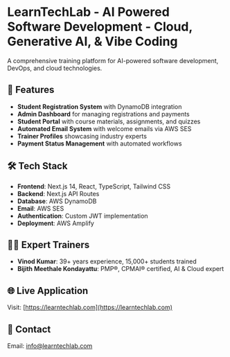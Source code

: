 # LearnTechLab - AI Powered Software Development - Cloud, Generative AI, & Vibe Coding

A comprehensive training platform for AI-powered software development, DevOps, and cloud technologies.

## 🚀 Features

- **Student Registration System** with DynamoDB integration
- **Admin Dashboard** for managing registrations and payments
- **Student Portal** with course materials, assignments, and quizzes
- **Automated Email System** with welcome emails via AWS SES
- **Trainer Profiles** showcasing industry experts
- **Payment Status Management** with automated workflows

## 🛠️ Tech Stack

- **Frontend**: Next.js 14, React, TypeScript, Tailwind CSS
- **Backend**: Next.js API Routes
- **Database**: AWS DynamoDB
- **Email**: AWS SES
- **Authentication**: Custom JWT implementation
- **Deployment**: AWS Amplify

## 👨‍🏫 Expert Trainers

- **Vinod Kumar**: 39+ years experience, 15,000+ students trained
- **Bijith Meethale Kondayattu**: PMP®, CPMAI® certified, AI & Cloud expert

## 🌐 Live Application

Visit: [https://learntechlab.com](https://learntechlab.com)

## 📧 Contact

Email: info@learntechlab.com